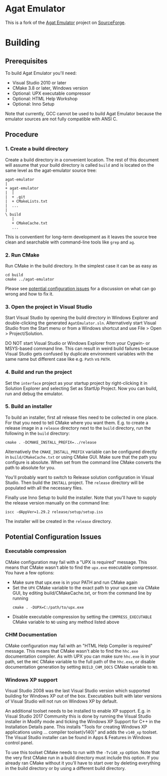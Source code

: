 Agat Emulator
=============

This is a fork of the [Agat Emulator] project on [SourceForge].

[Agat Emulator]: https://sourceforge.net/projects/agatemulator/
[SourceForge]: https://sourceforge.net/

Building
========

Prerequisites
-------------

To build Agat Emulator you'll need:

- Visual Studio 2010 or later
- CMake 3.8 or later, Windows version
- Optional: UPX executable compressor
- Optional: HTML Help Workshop
- Optional: Inno Setup

Note that currently, GCC cannot be used to build Agat Emulator because the
emulator sources are not fully compatible with ANSI C.

Procedure
---------

### 1. Create a build directory

Create a build directory in a convenient location. The rest of this document
will assume that your build directory is called `build` and is located on the
same level as the agat-emulator source tree:

```
agat-emulator
|
+ agat-emulator
|  |
|  + .git
|  + CMakeLists.txt
|  ...
|
\ build
   |
   + CMakeCache.txt
   ...
```

This is conventient for long-term development as it leaves the source tree
clean and searchable with command-line tools like `grep` and `ag`.

### 2. Run CMake

Run CMake in the build directory. In the simplest case it can be as easy as

```
cd build
cmake ../agat-emulator
```

Please see [potential configuration issues](#potential-configuration-issues)
for a discussion on what can go wrong and how to fix it.

### 3. Open the project in Visual Studio

Start Visual Studio by opening the build directory in Windows Explorer and
double-clicking the generated `AgatEmulator.sln`. Alternatively start Visual
Studio from the Start menu or from a Windows shortcut and use File > Open >
Project/Solution.

DO NOT start Visual Studio or Windows Explorer from your Cygwin- or MSYS-based
command line. This can result in weird build failures because Visual Studio
gets confused by duplicate environment variables with the same name but
different case like e.g. `Path` vs `PATH`.

### 4. Build and run the project

Set the `interface` project as your startup project by right-clicking it in
Solution Explorer and selecting Set as StartUp Project. Now you can build, run
and debug the emulator.

### 5. Build an installer

To build an installer, first all release files need to be collected in one
place. For that you need to tell CMake where you want them. E.g. to create a
release image in a `release` directory next to the `build` directory, run the
following in the `build` directory:

```
cmake . -DCMAKE_INSTALL_PREFIX=../release
```

Alternatively the `CMAKE_INSTALL_PREFIX` variable can be configured directly
in `build/CMakeCache.txt` or using CMake GUI. Make sure that the path you
configure is absolute. When set from the command line CMake converts the path
to absolute for you.

You'll probably want to switch to Release solution configuration in Visual
Studio. Then build the `INSTALL` project. The `release` directory will be
populated with all the necessary files.

Finally use Inno Setup to build the installer. Note that you'll have to supply
the release version manually on the command line:

```
iscc -dAppVer=1.29.2 release/setup/setup.iss
```

The installer will be created in the `release` directory.

Potential Configuration Issues
------------------------------

### Executable compression

CMake configuration may fail with a "UPX is required" message. This means that
CMake wasn't able to find the `upx.exe` executable compressor. You have a few
options:

- Make sure that upx.exe is in your PATH and run CMake again
- Set the `UPX` CMake variable to the exact path to your upx.exe via CMake GUI,
  by editing build/CMakeCache.txt, or from the command line by running
  ```
  cmake . -DUPX=C:/path/to/upx.exe
  ```
- Disable executable compression by setting the `COMPRESS_EXECUTABLE` CMake
  variable to `NO` using any method listed above

### CHM Documentation

CMake configuration may fail with an "HTML Help Compiler is required" message.
This means that CMake wasn't able to find the `hhc.exe` documentation
compiler. As with UPX you can make sure `hhc.exe` is in your path, set the
`HHC` CMake variable to the full path of the `hhc.exe`, or disable
documentation generation by setting `BUILD_CHM_DOCS` CMake variable to `NO`.

### Windows XP support

Visual Studio 2008 was the last Visual Studio version which supported building
for Windows XP out of the box. Executables built with later versions of Visual
Studio will not run on Windows XP by default.

An additional toolset needs to be installed to enable XP support. E.g. in
Visual Studio 2017 Community this is done by running the Visual Studio
installer in Modify mode and ticking the Windows XP Support for C++ in the
Installation Details pane. This installs "Tools for creating Windows XP
applications using ... compiler toolset(v140)" and adds the `v140_xp` toolset.
The Visual Studio installer can be found in Apps & Features in Windows control
panel.

To use this toolset CMake needs to run with the `-Tv140_xp` option. Note that
the very first CMake run in a build directory must include this option. If you
already ran CMake without it you'll have to start over by deleting everything
in the build directory or by using a different build directory.

